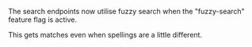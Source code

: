 The search endpoints now utilise fuzzy search when the "fuzzy-search" feature flag is active.

This gets matches even when spellings are a little different.
